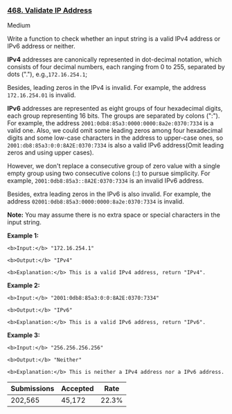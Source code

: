 ### [468. Validate IP Address](https://leetcode.com/problems/validate-ip-address/)

Medium

Write a function to check whether an input string is a valid IPv4 address or IPv6 address or neither.

__IPv4__ addresses are canonically represented in dot-decimal notation, which consists of four decimal numbers, each ranging from 0 to 255, separated by dots ("."), e.g.,`` 172.16.254.1 ``;

Besides, leading zeros in the IPv4 is invalid. For example, the address `` 172.16.254.01 `` is invalid.

__IPv6__ addresses are represented as eight groups of four hexadecimal digits, each group representing 16 bits. The groups are separated by colons (":"). For example, the address `` 2001:0db8:85a3:0000:0000:8a2e:0370:7334 `` is a valid one. Also, we could omit some leading zeros among four hexadecimal digits and some low-case characters in the address to upper-case ones, so `` 2001:db8:85a3:0:0:8A2E:0370:7334 `` is also a valid IPv6 address(Omit leading zeros and using upper cases).

However, we don't replace a consecutive group of zero value with a single empty group using two consecutive colons (::) to pursue simplicity. For example, `` 2001:0db8:85a3::8A2E:0370:7334 `` is an invalid IPv6 address.

Besides, extra leading zeros in the IPv6 is also invalid. For example, the address `` 02001:0db8:85a3:0000:0000:8a2e:0370:7334 `` is invalid.

__Note:__You may assume there is no extra space or special characters in the input string.

__Example 1:__  

```
<b>Input:</b> "172.16.254.1"

<b>Output:</b> "IPv4"

<b>Explanation:</b> This is a valid IPv4 address, return "IPv4".
```

__Example 2:__  

```
<b>Input:</b> "2001:0db8:85a3:0:0:8A2E:0370:7334"

<b>Output:</b> "IPv6"

<b>Explanation:</b> This is a valid IPv6 address, return "IPv6".
```

__Example 3:__  

```
<b>Input:</b> "256.256.256.256"

<b>Output:</b> "Neither"

<b>Explanation:</b> This is neither a IPv4 address nor a IPv6 address.
```

| Submissions    | Accepted     | Rate   |
| -------------- | ------------ | ------ |
| 202,565 | 45,172 | 22.3% |